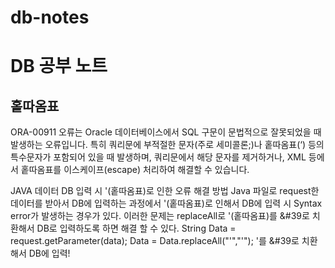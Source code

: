 # db-notes
DB 공부 노트
=============



홑따옴표
--------

ORA-00911 오류는 Oracle 데이터베이스에서 SQL 구문이 문법적으로 잘못되었을 때 발생하는 오류입니다. 특히 쿼리문에 부적절한 문자(주로 세미콜론;)나 홑따옴표(‘) 등의 특수문자가 포함되어 있을 때 발생하며, 쿼리문에서 해당 문자를 제거하거나, XML 등에서 홑따옴표를 이스케이프(escape) 처리하여 해결할 수 있습니다. 

JAVA 데이터 DB 입력 시 '(홑따옴표)로 인한 오류 해결 방법
Java 파일로 request한 데이터를 받아서 DB에 입력하는 과정에서 '(홑따옴표)로 인해서 DB에 입력 시 Syntax error가 발생하는 경우가 있다. 이러한 문제는 replaceAll로 '(홑따옴표)를 &#39로 치환해서 DB로 입력하도록 하면 해결 할 수 있다.
String Data = request.getParameter(data);
Data = Data.replaceAll("'","&#39;");
'를 &#39로 치환해서 DB에 입력!
